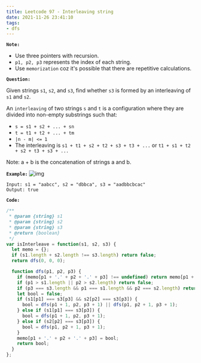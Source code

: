 ```yaml
---
title: Leetcode 97 - Interleaving string
date: 2021-11-26 23:41:10
tags:
- dfs
---
```

**`Note:`**
- Use three pointers with recursion.
- `p1, p2, p3` represents the index of each string.
- Use `memorization` coz it's possible that there are repetitive calculations.

**`Question:`**

Given strings `s1`, `s2`, and `s3`, find whether `s3` is formed by an interleaving of `s1` and `s2`.

An `interleaving` of two strings `s` and `t` is a configuration where they are divided into non-empty substrings such that:

- `s = s1 + s2 + ... + sn`
- `t = t1 + t2 + ... + tm`
- `|n - m| <= 1`
- The interleaving is `s1 + t1 + s2 + t2 + s3 + t3 + ...` or `t1 + s1 + t2 + s2 + t3 + s3 + ...`

Note: a + b is the concatenation of strings a and b.

**`Example:`**
![img](https://assets.leetcode.com/uploads/2020/09/02/interleave.jpg)
```
Input: s1 = "aabcc", s2 = "dbbca", s3 = "aadbbcbcac"
Output: true
```

**`Code:`**
```javascript
/**
 * @param {string} s1
 * @param {string} s2
 * @param {string} s3
 * @return {boolean}
 */
var isInterleave = function(s1, s2, s3) {
  let memo = {};
  if (s1.length + s2.length !== s3.length) return false;
  return dfs(0, 0, 0);

  function dfs(p1, p2, p3) {
    if (memo[p1 + '.' + p2 + '.' + p3] !== undefined) return memo[p1 + '.' + p2 + '.' + p3];
    if (p1 > s1.length || p2 > s2.length) return false;
    if (p3 === s3.length && p1 === s1.length && p2 === s2.length) return true;
    let bool = false;
    if (s1[p1] === s3[p3] && s2[p2] === s3[p3]) {
      bool = dfs(p1 + 1, p2, p3 + 1) || dfs(p1, p2 + 1, p3 + 1);
    } else if (s1[p1] === s3[p3]) {
      bool = dfs(p1 + 1, p2, p3 + 1);
    } else if (s2[p2] === s3[p3]) {
      bool = dfs(p1, p2 + 1, p3 + 1);
    }
    memo[p1 + '.' + p2 + '.' + p3] = bool;
    return bool;
  }
};
```